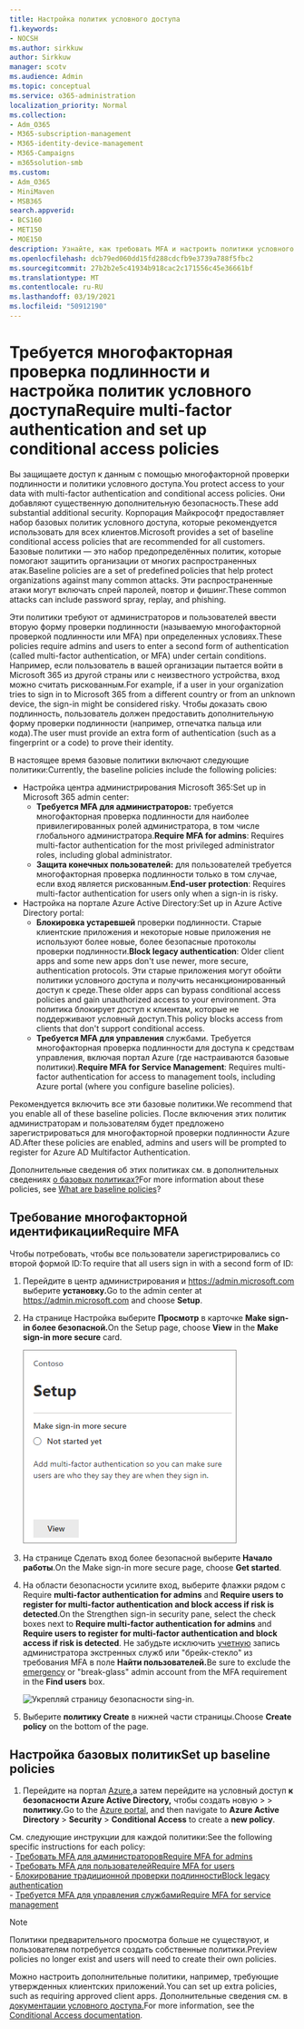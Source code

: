 ```yaml
---
title: Настройка политик условного доступа
f1.keywords:
- NOCSH
ms.author: sirkkuw
author: Sirkkuw
manager: scotv
ms.audience: Admin
ms.topic: conceptual
ms.service: o365-administration
localization_priority: Normal
ms.collection:
- Adm_O365
- M365-subscription-management
- M365-identity-device-management
- M365-Campaigns
- m365solution-smb
ms.custom:
- Adm_O365
- MiniMaven
- MSB365
search.appverid:
- BCS160
- MET150
- MOE150
description: Узнайте, как требовать MFA и настроить политики условного доступа для Microsoft 365 для бизнеса.
ms.openlocfilehash: dcb79ed060dd15fd288cdcfb9e3739a788f5fbc2
ms.sourcegitcommit: 27b2b2e5c41934b918cac2c171556c45e36661bf
ms.translationtype: MT
ms.contentlocale: ru-RU
ms.lasthandoff: 03/19/2021
ms.locfileid: "50912190"
---
```

# <a name="require-multi-factor-authentication-and-set-up-conditional-access-policies"></a><span data-ttu-id="8abed-103">Требуется многофакторная проверка подлинности и настройка политик условного доступа</span><span class="sxs-lookup"><span data-stu-id="8abed-103">Require multi-factor authentication and set up conditional access policies</span></span>

<span data-ttu-id="8abed-104">Вы защищаете доступ к данным с помощью многофакторной проверки подлинности и политики условного доступа.</span><span class="sxs-lookup"><span data-stu-id="8abed-104">You protect access to your data with multi-factor authentication and conditional access policies.</span></span> <span data-ttu-id="8abed-105">Они добавляют существенную дополнительную безопасность.</span><span class="sxs-lookup"><span data-stu-id="8abed-105">These add substantial additional security.</span></span> <span data-ttu-id="8abed-106">Корпорация Майкрософт предоставляет набор базовых политик условного доступа, которые рекомендуется использовать для всех клиентов.</span><span class="sxs-lookup"><span data-stu-id="8abed-106">Microsoft provides a set of baseline conditional access policies that are recommended for all customers.</span></span> <span data-ttu-id="8abed-107">Базовые политики — это набор предопределённых политик, которые помогают защитить организации от многих распространенных атак.</span><span class="sxs-lookup"><span data-stu-id="8abed-107">Baseline policies are a set of predefined policies that help protect organizations against many common attacks.</span></span> <span data-ttu-id="8abed-108">Эти распространенные атаки могут включать спрей паролей, повтор и фишинг.</span><span class="sxs-lookup"><span data-stu-id="8abed-108">These common attacks can include password spray, replay, and phishing.</span></span>

<span data-ttu-id="8abed-109">Эти политики требуют от администраторов и пользователей ввести вторую форму проверки подлинности (называемую многофакторной проверкой подлинности или MFA) при определенных условиях.</span><span class="sxs-lookup"><span data-stu-id="8abed-109">These policies require admins and users to enter a second form of authentication (called multi-factor authentication, or MFA) under certain conditions.</span></span> <span data-ttu-id="8abed-110">Например, если пользователь в вашей организации пытается войти в Microsoft 365 из другой страны или с неизвестного устройства, вход можно считать рискованным.</span><span class="sxs-lookup"><span data-stu-id="8abed-110">For example, if a user in your organization tries to sign in to Microsoft 365 from a different country or from an unknown device, the sign-in might be considered risky.</span></span> <span data-ttu-id="8abed-111">Чтобы доказать свою подлинность, пользователь должен предоставить дополнительную форму проверки подлинности (например, отпечатка пальца или кода).</span><span class="sxs-lookup"><span data-stu-id="8abed-111">The user must provide an extra form of authentication (such as a fingerprint or a code) to prove their identity.</span></span>

<span data-ttu-id="8abed-112">В настоящее время базовые политики включают следующие политики:</span><span class="sxs-lookup"><span data-stu-id="8abed-112">Currently, the baseline policies include the following policies:</span></span>

- <span data-ttu-id="8abed-113">Настройка центра администрирования Microsoft 365:</span><span class="sxs-lookup"><span data-stu-id="8abed-113">Set up in Microsoft 365 admin center:</span></span>
  - <span data-ttu-id="8abed-114">**Требуется MFA для администраторов:** требуется многофакторная проверка подлинности для наиболее привилегированных ролей администратора, в том числе глобального администратора.</span><span class="sxs-lookup"><span data-stu-id="8abed-114">**Require MFA for admins**: Requires multi-factor authentication for the most privileged administrator roles, including global administrator.</span></span>
  - <span data-ttu-id="8abed-115">**Защита конечных пользователей:** для пользователей требуется многофакторная проверка подлинности только в том случае, если вход является рискованным.</span><span class="sxs-lookup"><span data-stu-id="8abed-115">**End-user protection**: Requires multi-factor authentication for users only when a sign-in is risky.</span></span> 
- <span data-ttu-id="8abed-116">Настройка на портале Azure Active Directory:</span><span class="sxs-lookup"><span data-stu-id="8abed-116">Set up in Azure Active Directory portal:</span></span>
  - <span data-ttu-id="8abed-117">**Блокировка устаревшей** проверки подлинности. Старые клиентские приложения и некоторые новые приложения не используют более новые, более безопасные протоколы проверки подлинности.</span><span class="sxs-lookup"><span data-stu-id="8abed-117">**Block legacy authentication**: Older client apps and some new apps don't use newer, more secure, authentication protocols.</span></span> <span data-ttu-id="8abed-118">Эти старые приложения могут обойти политики условного доступа и получить несанкционированный доступ к среде.</span><span class="sxs-lookup"><span data-stu-id="8abed-118">These older apps can bypass conditional access policies and gain unauthorized access to your environment.</span></span> <span data-ttu-id="8abed-119">Эта политика блокирует доступ к клиентам, которые не поддерживают условный доступ.</span><span class="sxs-lookup"><span data-stu-id="8abed-119">This policy blocks access from clients that don't support conditional access.</span></span> 
  - <span data-ttu-id="8abed-120">**Требуется MFA для управления** службами. Требуется многофакторная проверка подлинности для доступа к средствам управления, включая портал Azure (где настраиваются базовые политики).</span><span class="sxs-lookup"><span data-stu-id="8abed-120">**Require MFA for Service Management**: Requires multi-factor authentication for access to management tools, including Azure portal (where you configure baseline policies).</span></span>

<span data-ttu-id="8abed-121">Рекомендуется включить все эти базовые политики.</span><span class="sxs-lookup"><span data-stu-id="8abed-121">We recommend that you enable all of these baseline policies.</span></span> <span data-ttu-id="8abed-122">После включения этих политик администраторам и пользователям будет предложено зарегистрироваться для многофакторной проверки подлинности Azure AD.</span><span class="sxs-lookup"><span data-stu-id="8abed-122">After these policies are enabled, admins and users will be prompted to register for Azure AD Multifactor Authentication.</span></span>

<span data-ttu-id="8abed-123">Дополнительные сведения об этих политиках см. в дополнительных сведениях [о базовых политиках?](/azure/active-directory/conditional-access/concept-baseline-protection)</span><span class="sxs-lookup"><span data-stu-id="8abed-123">For more information about these policies, see [What are baseline policies](/azure/active-directory/conditional-access/concept-baseline-protection)?</span></span>

## <a name="require-mfa"></a><span data-ttu-id="8abed-124">Требование многофакторной идентификации</span><span class="sxs-lookup"><span data-stu-id="8abed-124">Require MFA</span></span>

<span data-ttu-id="8abed-125">Чтобы потребовать, чтобы все пользователи зарегистрировались со второй формой ID:</span><span class="sxs-lookup"><span data-stu-id="8abed-125">To require that all users sign in with a second form of ID:</span></span>

1. <span data-ttu-id="8abed-126">Перейдите в центр администрирования и <a href="https://go.microsoft.com/fwlink/p/?linkid=837890" target="_blank">https://admin.microsoft.com</a> выберите **установку.**</span><span class="sxs-lookup"><span data-stu-id="8abed-126">Go to the admin center at <a href="https://go.microsoft.com/fwlink/p/?linkid=837890" target="_blank">https://admin.microsoft.com</a> and choose **Setup**.</span></span>

2. <span data-ttu-id="8abed-127">На странице Настройка выберите **Просмотр** в карточке **Make sign-in более безопасной.**</span><span class="sxs-lookup"><span data-stu-id="8abed-127">On the Setup page, choose **View** in the **Make sign-in more secure** card.</span></span>

    ![Сделать вход более безопасной картой.](../media/setupmfa.png)
3. <span data-ttu-id="8abed-129">На странице Сделать вход более безопасной выберите **Начало работы**.</span><span class="sxs-lookup"><span data-stu-id="8abed-129">On the Make sign-in more secure page, choose **Get started**.</span></span>

4. <span data-ttu-id="8abed-130">На области безопасности усилите вход, выберите флажки рядом с Require **multi-factor authentication for admins** and **Require users to register for multi-factor authentication and block access if risk is detected**.</span><span class="sxs-lookup"><span data-stu-id="8abed-130">On the Strengthen sign-in security pane, select the check boxes next to **Require multi-factor authentication for admins** and **Require users to register for multi-factor authentication and block access if risk is detected**.</span></span>
    <span data-ttu-id="8abed-131">Не забудьте исключить [учетную](m365-campaigns-protect-admin-accounts.md#create-an-emergency-admin-account) запись администратора экстренных служб или "брейк-стекло" из требования MFA в поле **Найти пользователей.**</span><span class="sxs-lookup"><span data-stu-id="8abed-131">Be sure to exclude the [emergency](m365-campaigns-protect-admin-accounts.md#create-an-emergency-admin-account) or "break-glass" admin account from the MFA requirement in the **Find users** box.</span></span>

    ![Укрепляй страницу безопасности sing-in.](../media/requiremfa.png)

5. <span data-ttu-id="8abed-133">Выберите **политику Create** в нижней части страницы.</span><span class="sxs-lookup"><span data-stu-id="8abed-133">Choose **Create policy** on the bottom of the page.</span></span>

## <a name="set-up-baseline-policies"></a><span data-ttu-id="8abed-134">Настройка базовых политик</span><span class="sxs-lookup"><span data-stu-id="8abed-134">Set up baseline policies</span></span>

1. <span data-ttu-id="8abed-135">Перейдите на портал [Azure,](https://portal.azure.com)а затем перейдите на условный доступ **к безопасности Azure Active Directory,** чтобы создать новую \>  \>  **политику.**</span><span class="sxs-lookup"><span data-stu-id="8abed-135">Go to the [Azure portal](https://portal.azure.com), and then navigate to **Azure Active Directory** \> **Security** \> **Conditional Access** to create a **new policy**.</span></span>

<span data-ttu-id="8abed-136">См. следующие инструкции для каждой политики:</span><span class="sxs-lookup"><span data-stu-id="8abed-136">See the following specific instructions for each policy:</span></span> <br>
    - [<span data-ttu-id="8abed-137">Требовать MFA для администраторов</span><span class="sxs-lookup"><span data-stu-id="8abed-137">Require MFA for admins</span></span>](/azure/active-directory/conditional-access/howto-baseline-protect-administrators) <br>
    - [<span data-ttu-id="8abed-138">Требовать MFA для пользователей</span><span class="sxs-lookup"><span data-stu-id="8abed-138">Require MFA for users</span></span>](/azure/active-directory/conditional-access/howto-baseline-protect-end-users) <br>
    - [<span data-ttu-id="8abed-139">Блокирование традиционной проверки подлинности</span><span class="sxs-lookup"><span data-stu-id="8abed-139">Block legacy authentication</span></span>](/azure/active-directory/conditional-access/howto-baseline-protect-legacy-auth) <br>
    - [<span data-ttu-id="8abed-140">Требуется MFA для управления службами</span><span class="sxs-lookup"><span data-stu-id="8abed-140">Require MFA for service management</span></span>](/azure/active-directory/conditional-access/howto-baseline-protect-azure)

> [!NOTE]
> <span data-ttu-id="8abed-141">Политики предварительного просмотра больше не существуют, и пользователям потребуется создать собственные политики.</span><span class="sxs-lookup"><span data-stu-id="8abed-141">Preview policies no longer exist and users will need to create their own policies.</span></span>

<span data-ttu-id="8abed-142">Можно настроить дополнительные политики, например, требующие утвержденных клиентских приложений.</span><span class="sxs-lookup"><span data-stu-id="8abed-142">You can set up extra policies, such as requiring approved client apps.</span></span> <span data-ttu-id="8abed-143">Дополнительные сведения см. в [документации условного доступа.](/azure/active-directory/conditional-access/)</span><span class="sxs-lookup"><span data-stu-id="8abed-143">For more information, see the [Conditional Access documentation](/azure/active-directory/conditional-access/).</span></span>